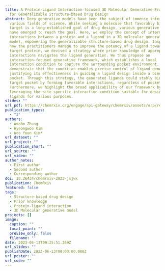 ```yaml
---
title: A Protein-Ligand Interaction-focused 3D Molecular Generative Framework
  for Generalizable Structure-based Drug Design
abstract: Deep generative models have been the subject of immense interest in
  various fields of science. While seeking a molecule that favorably binds to a
  target is a long-established goal of drug design, various generative models
  have emerged to reach the goal. Here, we employ the concept of intermolecular
  interactions between a protein and a ligand in a 3D molecular generative
  model, empowering the generalizable structure-based drug design. Inspired by
  how the practitioners manage to improve the potency of a ligand toward a
  target protein, we devised a strategy where prior knowledge of appropriate
  interactions navigates the ligand generation. We thus propose an
  interaction-focused generative framework, which establishes a local
  interaction condition to capture the surrounding pocket environment. We
  demonstrate that the condition enables precise control of ligand generation,
  justifying its effectiveness in guiding a ligand design inside a binding
  pocket. Through this strategy, the generated ligands could stably bind to the
  target pocket by forming favorable interactions, regardless of pocket type.
  Furthermore, we highlight the broad applicability of our framework by
  leveraging the site-specific interaction condition suitable for designing
  ligands for various purposes.
slides: ""
url_pdf: https://chemrxiv.org/engage/api-gateway/chemrxiv/assets/orp/resource/item/6482d9dbbe16ad5c57af1937/original/a-protein-ligand-interaction-focused-3d-molecular-generative-framework-for-generalizable-structure-based-drug-design.pdf
publication_types:
  - "3"
authors:
  - Wonho Zhung
  - Hyeongwoo Kim
  - Woo Youn Kim*
url_dataset: ""
url_project: ""
publication_short: ""
url_source: ""
url_video: ""
author_notes:
  - First author
  - Second author
  - Corresponding author
doi: 10.26434/chemrxiv-2023-jsjwx
publication: ChemRxiv
featured: false
tags:
  - Structure-based drug design
  - Prior knowledge
  - Protein-ligand interaction
  - 3D Molecular generative model
projects: []
image:
  caption: ""
  focal_point: ""
  preview_only: false
  filename: ""
date: 2023-06-13T09:25:51.269Z
url_slides: ""
publishDate: 2023-06-13T00:00:00.000Z
url_poster: ""
url_code: ""
---
```

